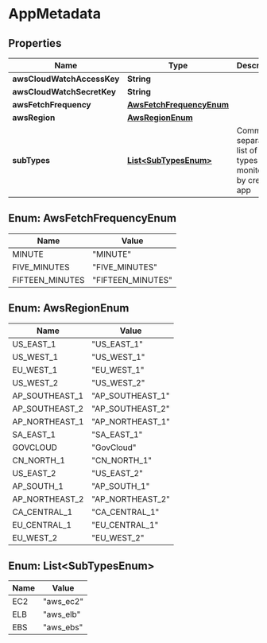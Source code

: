 # AppMetadata

## Properties
| Name                       | Type                                                      | Description                                                | Notes      |
| -------------------------- | --------------------------------------------------------- | ---------------------------------------------------------- | ---------- |
| **awsCloudWatchAccessKey** | **String**                                                |                                                            | [optional] |
| **awsCloudWatchSecretKey** | **String**                                                |                                                            | [optional] |
| **awsFetchFrequency**      | [**AwsFetchFrequencyEnum**](#AwsFetchFrequencyEnum)       |                                                            | [optional] |
| **awsRegion**              | [**AwsRegionEnum**](#AwsRegionEnum)                       |                                                            | [optional] |
| **subTypes**               | [**List&lt;SubTypesEnum&gt;**](#List&lt;SubTypesEnum&gt;) | Comma separated list of AWS types monitored by created app | [optional] |

<a name="AwsFetchFrequencyEnum"></a>
## Enum: AwsFetchFrequencyEnum
| Name            | Value                       |
| --------------- | --------------------------- |
| MINUTE          | &quot;MINUTE&quot;          |
| FIVE_MINUTES    | &quot;FIVE_MINUTES&quot;    |
| FIFTEEN_MINUTES | &quot;FIFTEEN_MINUTES&quot; |

<a name="AwsRegionEnum"></a>
## Enum: AwsRegionEnum
| Name           | Value                      |
| -------------- | -------------------------- |
| US_EAST_1      | &quot;US_EAST_1&quot;      |
| US_WEST_1      | &quot;US_WEST_1&quot;      |
| EU_WEST_1      | &quot;EU_WEST_1&quot;      |
| US_WEST_2      | &quot;US_WEST_2&quot;      |
| AP_SOUTHEAST_1 | &quot;AP_SOUTHEAST_1&quot; |
| AP_SOUTHEAST_2 | &quot;AP_SOUTHEAST_2&quot; |
| AP_NORTHEAST_1 | &quot;AP_NORTHEAST_1&quot; |
| SA_EAST_1      | &quot;SA_EAST_1&quot;      |
| GOVCLOUD       | &quot;GovCloud&quot;       |
| CN_NORTH_1     | &quot;CN_NORTH_1&quot;     |
| US_EAST_2      | &quot;US_EAST_2&quot;      |
| AP_SOUTH_1     | &quot;AP_SOUTH_1&quot;     |
| AP_NORTHEAST_2 | &quot;AP_NORTHEAST_2&quot; |
| CA_CENTRAL_1   | &quot;CA_CENTRAL_1&quot;   |
| EU_CENTRAL_1   | &quot;EU_CENTRAL_1&quot;   |
| EU_WEST_2      | &quot;EU_WEST_2&quot;      |

<a name="List<SubTypesEnum>"></a>
## Enum: List&lt;SubTypesEnum&gt;
| Name | Value               |
| ---- | ------------------- |
| EC2  | &quot;aws_ec2&quot; |
| ELB  | &quot;aws_elb&quot; |
| EBS  | &quot;aws_ebs&quot; |
